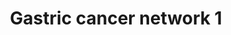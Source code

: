 ---
annotations:
- type: Pathway Ontology
  value: '"cell cycle pathway'
- type: Disease Ontology
  value: gastric adenocarcinoma
- type: Disease Ontology
  value: stomach cancer
- type: Pathway Ontology
  value: cancer pathway
authors:
- Khanspers
- MaintBot
- Mkutmon
- Zari
- AlexanderPico
- Egonw
- Fehrhart
- Eweitz
description: Network generated by mapping candidate oncogenes and tumor suppressor
  genes identified by integrated analysis of expression array and aCGH data. Networks
  generated by Ingenuity Pathway Analysis.  Proteins on this pathway have targeted
  assays available via the [https://assays.cancer.gov/available_assays?wp_id=WP2361
  CPTAC Assay Portal]
last-edited: 2021-05-22
organisms:
- Homo sapiens
redirect_from:
- /index.php/Pathway:WP2361
- /instance/WP2361
schema-jsonld:
- '@context': https://schema.org/
  '@id': https://wikipathways.github.io/pathways/WP2361.html
  '@type': Dataset
  creator:
    '@type': Organization
    name: WikiPathways
  description: Network generated by mapping candidate oncogenes and tumor suppressor
    genes identified by integrated analysis of expression array and aCGH data. Networks
    generated by Ingenuity Pathway Analysis.  Proteins on this pathway have targeted
    assays available via the [https://assays.cancer.gov/available_assays?wp_id=WP2361
    CPTAC Assay Portal]
  keywords:
  - Cyclin A
  - MYBL2
  - UBE2C
  - RNF216
  - CENPF
  - SMOC2
  - ERVK6
  - NUP107
  - TPX2
  - RUVBL1
  - KIF20B
  - TP60
  - Rt
  - KIF15
  - INO80D
  - E2I
  - ACTL6A
  - Mcm
  - E2F7
  - NOTCH1
  - CEP192
  - MCM4
  - Histone H4
  - Veg?
  - S100P
  - ECT2
  - TOP2A
  - AURKA
  - ESM1
  - GATS
  - APC
  - Histone H3
  - nfkb (complex)
  - LIN9
  - C21ORF33
  license: CC0
  name: Gastric cancer network 1
seo: CreativeWork
title: Gastric cancer network 1
wpid: WP2361
---
